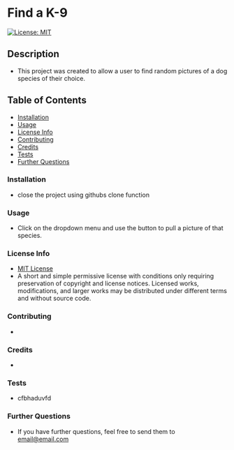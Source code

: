 # Find a K-9
  [![License: MIT](https://img.shields.io/badge/License-MIT-yellow.svg)](https://opensource.org/licenses/MIT)

  ## Description

  * This project was created to allow a user to find random pictures of a dog species of their choice.

  ## Table of Contents

  * [Installation](#installation)
  * [Usage](#usage)
  * [License Info](#license-info)
  * [Contributing](#contributing)
  * [Credits](#credits)
  * [Tests](#tests)
  * [Further Questions](#further-questions)
  
  
  ### Installation

  * close the project using githubs clone function

  ### Usage

  * Click on the dropdown menu and use the button to pull a picture of that species.

  ### License Info

  * [MIT License](https://opensource.org/licenses/MIT)
  * A short and simple permissive license with conditions only requiring preservation of copyright and license notices. Licensed works, modifications, and larger works may be distributed under different terms and without source code.
  
  ### Contributing

  * 

  ### Credits

  * 

  ### Tests

  * cfbhaduvfd

  ### Further Questions

  * If you have further questions, feel free to send them to email@email.com

